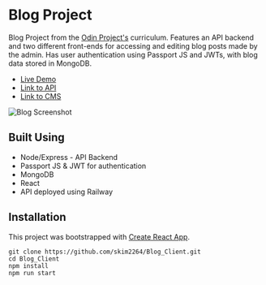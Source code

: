 # Blog Project
Blog Project from the [Odin Project's](https://www.theodinproject.com/) curriculum. Features an API backend and two different front-ends for accessing and editing blog posts made by the admin. Has user authentication using Passport JS and JWTs, with blog data stored in MongoDB.  

- [Live Demo](https://skim2264.github.io/Blog_Client/)
- [Link to API](https://github.com/skim2264/Blog-API)
- [Link to CMS](https://github.com/skim2264/Blog-CMS)

![Blog Screenshot](https://github.com/skim2264/Blog_Client/assets/72099715/b077e27e-57af-4952-8424-dc1ece4a8157)

## Built Using
- Node/Express - API Backend
- Passport JS & JWT for authentication
- MongoDB
- React
- API deployed using Railway


## Installation
This project was bootstrapped with [Create React App](https://github.com/facebook/create-react-app).
```
git clone https://github.com/skim2264/Blog_Client.git
cd Blog_Client
npm install
npm run start
